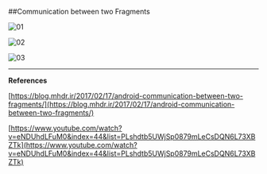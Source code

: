 ##Communication between two Fragments

![01](https://raw.githubusercontent.com/mhdr/AndroidSamples/master/032/images/Android%20Emulator%20-%20Nexus_5_API_25%3A5554_001.png  "01")

![02](https://raw.githubusercontent.com/mhdr/AndroidSamples/master/032/images/Android%20Emulator%20-%20Nexus_5_API_25%3A5554_002.png  "02")

![03](https://raw.githubusercontent.com/mhdr/AndroidSamples/master/032/images/Android%20Emulator%20-%20Nexus_5_API_25%3A5554_003.png  "03")

***

**References**

[https://blog.mhdr.ir/2017/02/17/android-communication-between-two-fragments/](https://blog.mhdr.ir/2017/02/17/android-communication-between-two-fragments/) 

[https://www.youtube.com/watch?v=eNDUhdLFuM0&index=44&list=PLshdtb5UWjSp0879mLeCsDQN6L73XBZTk](https://www.youtube.com/watch?v=eNDUhdLFuM0&index=44&list=PLshdtb5UWjSp0879mLeCsDQN6L73XBZTk) 